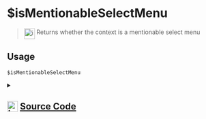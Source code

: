 # $isMentionableSelectMenu
> <img align="top" src="https://upload.wikimedia.org/wikipedia/commons/thumb/e/e4/Infobox_info_icon.svg/160px-Infobox_info_icon.svg.png?20150409153300" alt="image" width="25" height="auto"> Returns whether the context is a mentionable select menu
## Usage
```
$isMentionableSelectMenu
```
<details>
<summary>
    
## <img align="top" src="https://cdn4.iconfinder.com/data/icons/iconsimple-logotypes/512/github-512.png" alt="image" width="25" height="auto">  [Source Code](https://github.com/tryforge/ForgeScript-V2/blob/main/src/native/isMentionableSelectMenu.ts)
    
</summary>
    
```ts
import { NativeFunction, Return } from "../structures"

export default new NativeFunction({
    name: "$isMentionableSelectMenu",
    description: "Returns whether the context is a mentionable select menu",
    unwrap: false,
    execute(ctx) {
        return Return.success(Boolean(ctx.interaction?.isMentionableSelectMenu()))
    },
})
```
    
</details>